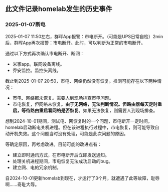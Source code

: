 ## 此文件记录homelab发生的历史事件

### 2025-01-07断电

2025-01-07 11:50左右，群晖App报警：市电断开。（可能是UPS日常自检）2min后，群晖App再次报警：市电断开。此时，可以判断为正常的市电断开。

通过以下方式再次确认市电断开、断网：
- 米家app。联网设备离线。
- 乔安监控。监控头离线。

截止到2025-01-07 20:50，市电、网络仍然没有恢复。推测可能存在以下两种情况：
- 市电、网络都未恢复。需要人到现场排查市电问题。
- 市电恢复，但网络未恢复。**由于无网络，无法判断情况。但路由器每天定时重启，等待路由重启看网络是否恢复**。如果无法恢复，则需要人到现场排查。

想到2024-10-01期间，测试电、网恢复时的一个问题，市电断开一定时间，homelab启动断电关机进程。但在该进程执行过程中，市电恢复，则可能导致自动开机失效。这个问题当时没有处理，可能是此次问题的原因。

等确定原因，再考虑改进。目前可能的改进点有：
- 建立即时通讯方式，在市电断开后立即发送通知。
- 处理关机进程期间，市电恢复无法成功启动的bug。
- 建立网、电的冗余机制。

自2024-10-01更新homelab到现在，才运行了3个月，就遭遇了此等故障，耻辱啊……奇耻大辱。

